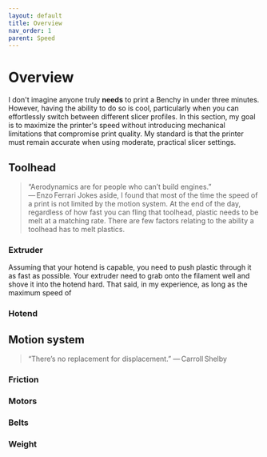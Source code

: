 ```yaml
---
layout: default
title: Overview
nav_order: 1
parent: Speed
---
```

# Overview

I don't imagine anyone truly **needs** to print a Benchy in under three minutes. However, having the ability to do so is cool, particularly when you can effortlessly switch between different slicer profiles. In this section, my goal is to maximize the printer's speed without introducing mechanical limitations that compromise print quality. My standard is that the printer must remain accurate when using moderate, practical slicer settings.

## Toolhead
> “Aerodynamics are for people who can’t build engines.” — Enzo Ferrari 
Jokes aside, I found that most of the time the speed of a print is not limited by the motion system. At the end of the day, regardless of how fast you can fling that toolhead, plastic needs to be melt at a matching rate. There are few factors relating to the ability a toolhead has to melt plastics. 

### Extruder
Assuming that your hotend is capable, you need to push plastic through it as fast as possible. Your extruder need to grab onto the filament well and shove it into the hotend hard.  That said, in my experience, as long as the maximum speed of

### Hotend

## Motion system
> “There’s no replacement for displacement.” — Carroll Shelby

### Friction

### Motors

### Belts

### Weight